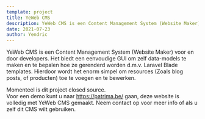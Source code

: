 ```yaml
---
template: project
title: YeWeb CMS
description: YeWeb CMS is een Content Management System (Website Maker) voor en door developers.
date: 2021-07-23
author: Yendric
---
```


YeWeb CMS is een Content Management System (Website Maker) voor en door developers. Het biedt een eenvoudige GUI om zelf data-models te maken en te bepalen hoe ze gerenderd worden d.m.v. Laravel Blade templates. Hierdoor wordt het enorm simpel om resources (Zoals blog posts, of producten) toe te voegen en te bewerken.

Momenteel is dit project closed source.  
Voor een demo kunt u naar <https://patrima.be/> gaan, deze website is volledig met YeWeb CMS gemaakt. Neem contact op voor meer info of als u zelf dit CMS wilt gebruiken.
